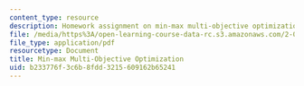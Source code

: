 ```yaml
---
content_type: resource
description: Homework assignment on min-max multi-objective optimization.
file: /media/https%3A/open-learning-course-data-rc.s3.amazonaws.com/2-017j-design-of-electromechanical-robotic-systems-fall-2009/b233776f3c6b8fdd3215609162b65241_MIT2_017JF09_p26.pdf
file_type: application/pdf
resourcetype: Document
title: Min-max Multi-Objective Optimization
uid: b233776f-3c6b-8fdd-3215-609162b65241
---
```

